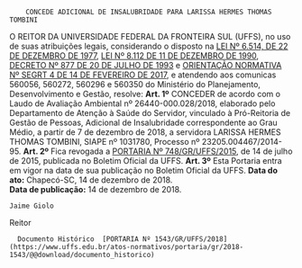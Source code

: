         CONCEDE ADICIONAL DE INSALUBRIDADE PARA LARISSA HERMES THOMAS TOMBINI  

 O REITOR DA UNIVERSIDADE FEDERAL DA FRONTEIRA SUL (UFFS), no uso de suas atribuições legais, considerando o disposto na [LEI Nº 6.514, DE 22 DE DEZEMBRO DE 1977](http://www.planalto.gov.br/ccivil_03/leis/l6514.htm), [LEI Nº 8.112 DE 11 DE DEZEMBRO DE 1990](http://www.planalto.gov.br/ccivil_03/Leis/L8112cons.htm), [DECRETO Nº 877 DE 20 DE JULHO DE 1993](http://www.planalto.gov.br/ccivil_03/decreto/Antigos/D877.htm) e [ORIENTAÇÃO NORMATIVA Nº SEGRT 4 DE 14 DE FEVEREIRO DE 2017](http://pesquisa.in.gov.br/imprensa/jsp/visualiza/index.jsp?data=23/02/2017&jornal=1&pagina=68&totalArquivos=84), e atendendo aos comunicas 560056, 560272, 560296 e 560350 do Ministério do Planejamento, Desenvolvimento e Gestão, resolve:   **Art. 1º**  CONCEDER de acordo com o Laudo de Avaliação Ambiental nº 26440-000.028/2018, elaborado pelo Departamento de Atenção à Saúde do Servidor, vinculado à Pró-Reitoria de Gestão de Pessoas, Adicional de Insalubridade correspondente ao Grau Médio, a partir de 7 de dezembro de 2018, a servidora LARISSA HERMES THOMAS TOMBINI, SIAPE nº 1031780, Processo nº 23205.004467/2014-95.   **Art. 2º**  Fica revogada a [PORTARIA Nº 748/GR/UFFS/2015](https://www.uffs.edu.br/atos-normativos/portaria/gr/2015-0748), de 14 de julho de 2015, publicada no Boletim Oficial da UFFS.   **Art. 3º**  Esta Portaria entra em vigor na data de sua publicação no Boletim Oficial da UFFS.      **Data do ato:** Chapecó-SC, 14 de dezembro de 2018.   
 **Data de publicação:**  14 de dezembro de 2018. 

    Jaime Giolo   
 Reitor 

      Documento Histórico  [PORTARIA Nº 1543/GR/UFFS/2018](https://www.uffs.edu.br/atos-normativos/portaria/gr/2018-1543/@@download/documento_historico)     
      
